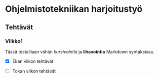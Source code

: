# Ohjelmistotekniikan harjoitustyö
## Tehtävät
### Viikko1
Tässä testaillaan vähän *kursivointia* ja **lihavointia** Markdown syntaksissa.

- [x] Ekan viikon tehtävät
- [ ] Tokan viikon tehtävät


